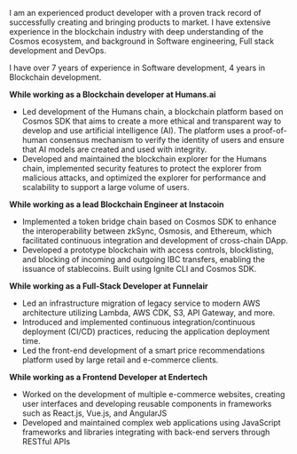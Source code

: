 I am an experienced product developer with a proven track record of successfully creating and bringing products to market. I have extensive experience in the blockchain industry with deep understanding of the Cosmos ecosystem, and background in Software engineering, Full stack development and DevOps.

I have over 7 years of experience in Software development, 4 years in Blockchain development.

**While working as a Blockchain developer at Humans.ai**
* Led development of the Humans chain, a blockchain platform based on Cosmos SDK that aims to create a more ethical and transparent way to develop and use artificial intelligence (AI). The platform uses a proof-of-human consensus mechanism to verify the identity of users and ensure that AI models are created and used with integrity.
* Developed and maintained the blockchain explorer for the Humans chain, implemented security features to protect the explorer from malicious attacks, and optimized the explorer for performance and scalability to support a large volume of users.

**While working as a lead Blockchain Engineer at Instacoin**
* Implemented a token bridge chain based on Cosmos SDK to enhance the interoperability between zkSync, Osmosis, and Ethereum, which facilitated continuous integration and development of cross-chain DApp.
* Developed a prototype blockchain with access controls, blocklisting, and blocking of incoming and outgoing IBC transfers, enabling the issuance of stablecoins. Built using Ignite CLI and Cosmos SDK.

**While working as a Full-Stack Developer at Funnelair**
* Led an infrastructure migration of legacy service to modern AWS architecture utilizing Lambda, AWS CDK, S3, API Gateway, and more.
* Introduced and implemented continuous integration/continuous deployment (CI/CD) practices, reducing the application deployment time.
* Led the front-end development of a smart price recommendations platform used by large retail and e-commerce clients.

**While working as a Frontend Developer at Endertech**
* Worked on the development of multiple e-commerce websites, creating user interfaces and developing reusable components in frameworks such as React.js, Vue.js, and AngularJS
* Developed and maintained complex web applications using JavaScript frameworks and libraries integrating with back-end servers through RESTful APIs
